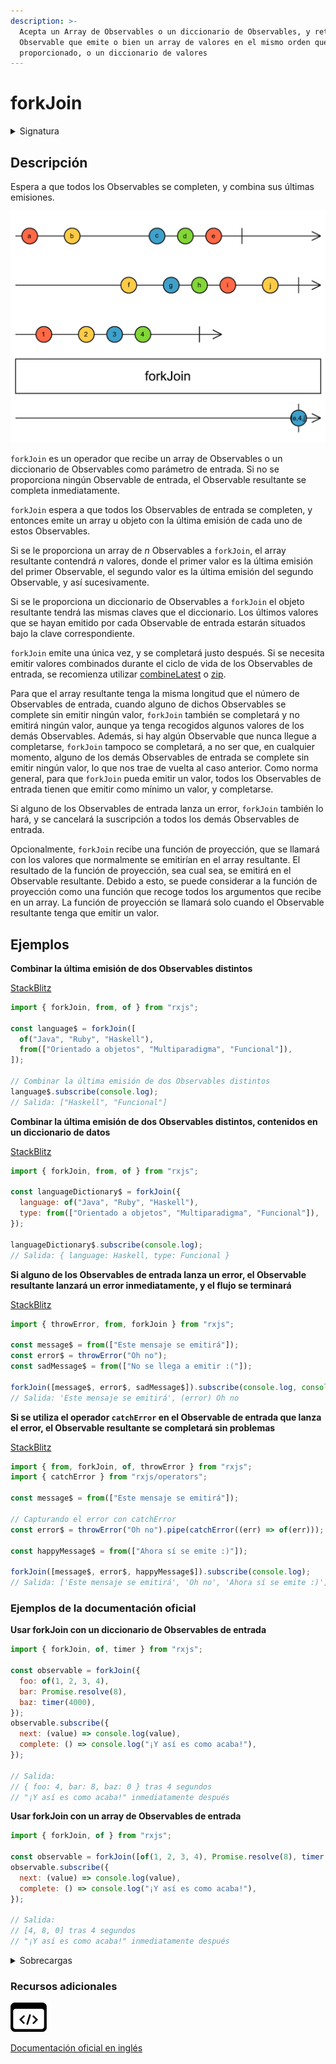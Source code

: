 ```yaml
---
description: >-
  Acepta un Array de Observables o un diccionario de Observables, y retorna otro
  Observable que emite o bien un array de valores en el mismo orden que el array
  proporcionado, o un diccionario de valores
---
```


# forkJoin

<details>

<summary>Signatura</summary>

#### Firma

`forkJoin(...sources: any[]): Observable<any>`

#### Parámetros

#### Retorna

`Observable<any>`: Un Observable que emite o un array de las últimas emisiones de los Observables de entrada o el valor de la función de proyección.

</details>

## Descripción

Espera a que todos los Observables se completen, y combina sus últimas emisiones.

![Diagrama de canicas del operador forkJoin](assets/images/marble-diagrams/join-creation/forkJoin.png)

`forkJoin` es un operador que recibe un array de Observables o un diccionario de Observables como parámetro de entrada. Si no se proporciona ningún Observable de entrada, el Observable resultante se completa inmediatamente.

`forkJoin` espera a que todos los Observables de entrada se completen, y entonces emite un array u objeto con la última emisión de cada uno de estos Observables.

Si se le proporciona un array de _n_ Observables a `forkJoin`, el array resultante contendrá _n_ valores, donde el primer valor es la última emisión del primer Observable, el segundo valor es la última emisión del segundo Observable, y así sucesivamente.

Si se le proporciona un diccionario de Observables a `forkJoin` el objeto resultante tendrá las mismas claves que el diccionario. Los últimos valores que se hayan emitido por cada Observable de entrada estarán situados bajo la clave correspondiente.

`forkJoin` emite una única vez, y se completará justo después. Si se necesita emitir valores combinados durante el ciclo de vida de los Observables de entrada, se recomienza utilizar [combineLatest](../../../operators/combination/combineLatest/) o [zip](../../../operators/combination/zip/).

Para que el array resultante tenga la misma longitud que el número de Observables de entrada, cuando alguno de dichos Observables se complete sin emitir ningún valor, `forkJoin` también se completará y no emitirá ningún valor, aunque ya tenga recogidos algunos valores de los demás Observables. Además, si hay algún Observable que nunca llegue a completarse, `forkJoin` tampoco se completará, a no ser que, en cualquier momento, alguno de los demás Observables de entrada se complete sin emitir ningún valor, lo que nos trae de vuelta al caso anterior. Como norma general, para que `forkJoin` pueda emitir un valor, todos los Observables de entrada tienen que emitir como mínimo un valor, y completarse.

Si alguno de los Observables de entrada lanza un error, `forkJoin` también lo hará, y se cancelará la suscripción a todos los demás Observables de entrada.

Opcionalmente, `forkJoin` recibe una función de proyección, que se llamará con los valores que normalmente se emitirían en el array resultante. El resultado de la función de proyección, sea cual sea, se emitirá en el Observable resultante. Debido a esto, se puede considerar a la función de proyección como una función que recoge todos los argumentos que recibe en un array. La función de proyección se llamará solo cuando el Observable resultante tenga que emitir un valor.

## Ejemplos

**Combinar la última emisión de dos Observables distintos**

[StackBlitz](https://stackblitz.com/edit/docu-rxjs-forkjoin?file=index.ts)

```javascript
import { forkJoin, from, of } from "rxjs";

const language$ = forkJoin([
  of("Java", "Ruby", "Haskell"),
  from(["Orientado a objetos", "Multiparadigma", "Funcional"]),
]);

// Combinar la última emisión de dos Observables distintos
language$.subscribe(console.log);
// Salida: ["Haskell", "Funcional"]
```

**Combinar la última emisión de dos Observables distintos, contenidos en un diccionario de datos**

[StackBlitz](https://stackblitz.com/edit/docu-rxjs-forkjoin-2?file=index.ts)

```javascript
import { forkJoin, from, of } from "rxjs";

const languageDictionary$ = forkJoin({
  language: of("Java", "Ruby", "Haskell"),
  type: from(["Orientado a objetos", "Multiparadigma", "Funcional"]),
});

languageDictionary$.subscribe(console.log);
// Salida: { language: Haskell, type: Funcional }
```

**Si alguno de los Observables de entrada lanza un error, el Observable resultante lanzará un error inmediatamente, y el flujo se terminará**

[StackBlitz](https://stackblitz.com/edit/docu-rxjs-forkjoin-3?file=index.ts)

```javascript
import { throwError, from, forkJoin } from "rxjs";

const message$ = from(["Este mensaje se emitirá"]);
const error$ = throwError("Oh no");
const sadMessage$ = from(["No se llega a emitir :("]);

forkJoin([message$, error$, sadMessage$]).subscribe(console.log, console.error);
// Salida: 'Este mensaje se emitirá', (error) Oh no
```

**Si se utiliza el operador `catchError` en el Observable de entrada que lanza el error, el Observable resultante se completará sin problemas**

[StackBlitz](https://stackblitz.com/edit/docu-rxjs-forkjoin-4?file=index.ts)

```javascript
import { from, forkJoin, of, throwError } from "rxjs";
import { catchError } from "rxjs/operators";

const message$ = from(["Este mensaje se emitirá"]);

// Capturando el error con catchError
const error$ = throwError("Oh no").pipe(catchError((err) => of(err)));

const happyMessage$ = from(["Ahora sí se emite :)"]);

forkJoin([message$, error$, happyMessage$]).subscribe(console.log);
// Salida: ['Este mensaje se emitirá', 'Oh no', 'Ahora sí se emite :)']
```

### Ejemplos de la documentación oficial

**Usar forkJoin con un diccionario de Observables de entrada**

```javascript
import { forkJoin, of, timer } from "rxjs";

const observable = forkJoin({
  foo: of(1, 2, 3, 4),
  bar: Promise.resolve(8),
  baz: timer(4000),
});
observable.subscribe({
  next: (value) => console.log(value),
  complete: () => console.log("¡Y así es como acaba!"),
});

// Salida:
// { foo: 4, bar: 8, baz: 0 } tras 4 segundos
// "¡Y así es como acaba!" inmediatamente después
```

**Usar forkJoin con un array de Observables de entrada**

```javascript
import { forkJoin, of } from "rxjs";

const observable = forkJoin([of(1, 2, 3, 4), Promise.resolve(8), timer(4000)]);
observable.subscribe({
  next: (value) => console.log(value),
  complete: () => console.log("¡Y así es como acaba!"),
});

// Salida:
// [4, 8, 0] tras 4 segundos
// "¡Y así es como acaba!" inmediatamente después
```

<details>

<summary>Sobrecargas</summary>

#### Firma

`forkJoin(v1: SubscribableOrPromise<T>): Observable<[T]>`

#### Parámetros

#### Retorna

`Observable<[T]>`

#### Firma

`forkJoin(v1: any, v2: any): Observable<[T, T2]>`

#### Parámetros

#### Retorna

`Observable<[T, T2]>`

#### Firma

`forkJoin(v1: any, v2: any, v3: any): Observable<[T, T2, T3]>`

#### Parámetros

#### Retorna

`Observable<[T, T2, T3]>`

#### Firma

`forkJoin(v1: any, v2: any, v3: any, v4: any): Observable<[T, T2, T3, T4]>`

#### Parámetros

#### Retorna

`Observable<[T, T2, T3, T4]>`

#### Firma

`forkJoin(v1: any, v2: any, v3: any, v4: any, v5: any): Observable<[T, T2, T3, T4, T5]>`

#### Parámetros

#### Retorna

`Observable<[T, T2, T3, T4, T5]>`

#### Firma

`forkJoin(v1: any, v2: any, v3: any, v4: any, v5: any, v6: any): Observable<[T, T2, T3, T4, T5, T6]>`

#### Parámetros

#### Retorna

`Observable<[T, T2, T3, T4, T5, T6]>`

#### Firma

`forkJoin(sources: [any]): Observable<[A]>`

#### Parámetros

#### Retorna

`Observable<[A]>`

#### Firma

`forkJoin(sources: [any, any]): Observable<[A, B]>`

#### Parámetros

#### Retorna

`Observable<[A, B]>`

#### Firma

`forkJoin(sources: [any, any, any]): Observable<[A, B, C]>`

#### Parámetros

#### Retorna

`Observable<[A, B, C]>`

#### Firma

`forkJoin(sources: [any, any, any, any]): Observable<[A, B, C, D]>`

#### Parámetros

#### Retorna

`Observable<[A, B, C, D]>`

#### Firma

`forkJoin(sources: [any, any, any, any, any]): Observable<[A, B, C, D, E]>`

#### Parámetros

#### Retorna

`Observable<[A, B, C, D, E]>`

#### Firma

`forkJoin(sources: [any, any, any, any, any, any]): Observable<[A, B, C, D, E, F]>`

#### Parámetros

#### Retorna

`Observable<[A, B, C, D, E, F]>`

#### Firma

`forkJoin(sources: A): Observable<ObservedValuesFromArray<A>[]>`

#### Parámetros

#### Retorna

`Observable<ObservedValuesFromArray<A>[]>`

#### Firma

`forkJoin(sourcesObject: {}): Observable<never>`

#### Parámetros

#### Retorna

`Observable<never>`

#### Firma

`forkJoin(sourcesObject: T): Observable<{[K in keyof T]: ObservedValueOf<T[K]>;}>`

#### Parámetros

#### Retorna

`Observable<{ [K in keyof T]: ObservedValueOf<T[K]>; }>`

#### Firma

`forkJoin(...args: any[]): Observable<any>`

#### Parámetros

#### Retorna

`Observable<any>`

#### Firma

`forkJoin(...sources: any[]): Observable<T[]>`

#### Parámetros

#### Retorna

`Observable<T[]>`

</details>

### Recursos adicionales

[![Source code](assets/icons/source-code.png)](https://github.com/ReactiveX/rxjs/blob/master/src/internal/observable/forkJoin.ts)

[Documentación oficial en inglés](https://rxjs.dev/api/index/function/forkJoin)
